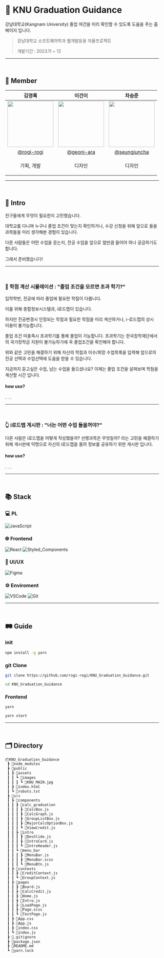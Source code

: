 # 🏫 KNU Graduation Guidance

강남대학교(Kangnam University) 졸업 여건을 미리 확인할 수 있도록 도움을 주는 홈페이지 입니다.

> 강남대학교 소프트웨어학과 웹개발응용 자율프로젝트
>
> 개발기간 : 2023.11 ~ 12

<hr/><br>

## 🤝 Member

|                                     김영록                                      |                                     이건이                                     |                                      차승준                                      |
| :-----------------------------------------------------------------------------: | :----------------------------------------------------------------------------: | :------------------------------------------------------------------------------: |
| <img src="https://avatars.githubusercontent.com/u/95115004?v=4" width="150px"/> | <img src="https://avatars.githubusercontent.com/u/8115130?v=4" width="150px"/> | <img src="https://avatars.githubusercontent.com/u/151488428?v=4" width="150px"/> |
|                   [@rogi-rogi](https://github.com/rogi-rogi)                    |                     [@geoni-ara](https://github.com/geoni)                     |                  [@seungjuncha](https://github.com/seungjuncha)                  |
|                  <p style="white-space:nowrap">기획, 개발</p>                   |                                     디자인                                     |                                      디자인                                      |

<hr/><br>

## 👋 Intro

친구들에게 무엇이 필요한지 고민했습니다.

대학교를 다니며 누구나 졸업 조건이 맞는지 확인하거나, 수강 신청을 위해 앞으로 들을 과목들을 미리 생각해본 경험이 있습니다.

다른 사람들은 어떤 수업을 듣는지, 전공 수업을 앞으로 얼만큼 들어야 하나 궁금하기도 합니다.

그래서 준비했습니다!

<hr/><br>

### 🔢 학점 계산 시뮬레이션 : "졸업 조건을 모르면 초과 학기?"

입학학번, 전공에 따라 졸업에 필요한 학점이 다릅니다.

이를 위해 종합정보시스템과, i로드맵이 있습니다.

하지만 전공변경시 인정되는 학점과 필요한 학점을 미리 계산하거나, i-로드맵의 상시 이용이 불가능합니다.

졸업 조건 미충족시 초과학기를 통해 졸업이 가능합니다.
초과학기는 한국장학재단에서의 국가장학금 지원이 불가능하기에 꼭 졸업조건을 확인해야 합니다.

위와 같은 고민을 해결하기 위해 자신의 학점과 이수/희망 수업목록을 입력해 앞으로의 전공 선택과 수업선택에 도움을 받을 수 있습니다.

지금까지 듣고싶은 수업, 남는 수업을 들으셨나요?
이제는 졸업 조건을 살펴보며 학점을 계산할 시간 입니다.

#### how use?

.
.
.

<hr/><br>

### 👆 i로드맵 게시판 : "너는 어떤 수업 들을꺼야?"

다른 사람은 i로드맵을 어떻게 작성했을까? 선행과목은 무엇일까? 라는 고민을 해결하기 위해 게시판에 익명으로 자신의 i로드맵을 올려 정보를 공유하기 위한 게시판 입니다.

#### how use?

.
.
.

<hr/><br>

## 📚 Stack

### 💻 PL

![JavaScript](https://img.shields.io/badge/javascript-F7DF1E?style=for-the-badge&logo=Javascript&logoColor=0D1117)

### 🌐 Frontend

![React](https://img.shields.io/badge/React-61DAFB?style=for-the-badge&logo=react&logoColor=0D1117)
![Styled_Components](https://img.shields.io/badge/Styled_Components-DB7093?style=for-the-badge&logo=Styled-Components&logoColor=white)

### 🎨 UI/UX

![Figma](https://img.shields.io/badge/Figma-F24E1E?style=for-the-badge&logo=figma&logoColor=white)

### ⚙️ Enviroment

![VSCode](https://img.shields.io/badge/VSCode-007ACC?style=for-the-badge&logo=visualstudiocode&logoColor=white)
![Git](https://img.shields.io/badge/Git-F05032?style=for-the-badge&logo=git&logoColor=white)

<hr/><br>

## 🛤️ Guide

### init

```cmd
npm install -g yarn
```

### git Clone

```bash
git clone https://github.com/rogi-rogi/KNU_Graduation_Guidance.git

cd KNU_Graduation_Guidance
```

### Frontend

```cmd
yarn

yarn start
```

<hr/><br>

## 🗂️ Directory

```bash
📦KNU_Graduation_Guidance
 ┣ 📂node_modules
 ┣ 📂public
 ┃ ┣ 📂assets
 ┃ ┃ ┗ 📂images
 ┃ ┃ ┃ ┗ 📜KNU_MAIN.jpg
 ┃ ┣ 📜index.html
 ┃ ┗ 📜robots.txt
 ┣ 📂src
 ┃ ┣ 📂components
 ┃ ┃ ┣ 📂calc_graduation
 ┃ ┃ ┃ ┣ 📜CalcBox.js
 ┃ ┃ ┃ ┣ 📜CalcGraph.js
 ┃ ┃ ┃ ┣ 📜GroupListBox.js
 ┃ ┃ ┃ ┣ 📜MajorCalcOptionBox.js
 ┃ ┃ ┃ ┗ 📜ViewCredit.js
 ┃ ┃ ┣ 📂intro
 ┃ ┃ ┃ ┣ 📜DevSlide.js
 ┃ ┃ ┃ ┣ 📜IntroCard.js
 ┃ ┃ ┃ ┗ 📜IntroHeader.js
 ┃ ┃ ┗ 📂menu_bar
 ┃ ┃ ┃ ┣ 📜MenuBar.js
 ┃ ┃ ┃ ┣ 📜MenuBar.scss
 ┃ ┃ ┃ ┗ 📜MenuBtn.js
 ┃ ┣ 📂contexts
 ┃ ┃ ┣ 📜CreditContext.js
 ┃ ┃ ┗ 📜GroupContext.js
 ┃ ┣ 📂pages
 ┃ ┃ ┣ 📜Board.js
 ┃ ┃ ┣ 📜CalcCredit.js
 ┃ ┃ ┣ 📜Home.js
 ┃ ┃ ┣ 📜Intro.js
 ┃ ┃ ┣ 📜LoadPage.js
 ┃ ┃ ┣ 📜Page.scss
 ┃ ┃ ┗ 📜TestPage.js
 ┃ ┣ 📜App.css
 ┃ ┣ 📜App.js
 ┃ ┣ 📜index.css
 ┃ ┗ 📜index.js
 ┣ 📜.gitignore
 ┣ 📜package.json
 ┣ 📜README.md
 ┗ 📜yarn.lock
```
